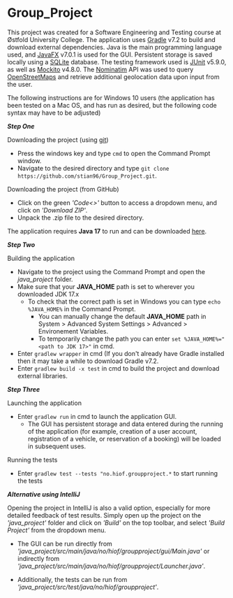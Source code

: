 # Group_Project

This project was created for a Software Engineering and Testing course at Østfold University College. The application uses [Gradle](https://gradle.org/) v7.2 to build and download external dependencies. Java is the main programming language used, and [JavaFX](https://openjfx.io/) v7.0.1 is used for the GUI. Persistent storage is saved locally using a [SQLite](https://www.sqlite.org/index.html) database. The testing framework used is [JUnit](https://junit.org/) v5.9.0, as well as [Mockito](https://site.mockito.org/) v4.8.0. The [Nominatim](https://nominatim.org/) API was used to query [OpenStreetMaps](https://www.openstreetmap.org/) and retrieve additional geolocation data upon input from the user.

The following instructions are for Windows 10 users (the application has been tested on a Mac OS, and has run as desired, but the following code syntax may have to be adjusted) 

**_Step One_**

Downloading the project (using [git](https://github.com/git-guides/install-git))
- Press the windows key and type `cmd` to open the Command Prompt window.
- Navigate to the desired directory and type `git clone https://github.com/stian96/Group_Project.git`.

Downloading the project (from GitHub)
- Click on the green *'Code<>'* button to access a dropdown menu, and click on *'Download ZIP'*.
- Unpack the .zip file to the desired directory.

The application requires **Java 17** to run and can be downloaded [here](https://www.oracle.com/java/technologies/downloads/#jdk17-windows). 

**_Step Two_**

Building the application
- Navigate to the project using the Command Prompt and open the *java_project* folder.
- Make sure that your **JAVA_HOME** path is set to wherever you downloaded JDK 17.x
  - To check that the correct path is set in Windows you can type `echo %JAVA_HOME%` in the Command Prompt.
    - You can manually change the default **JAVA_HOME** path in System > Advanced System Settings > Advanced > Environement Variables.
    - To temporarily change the path you can enter `set %JAVA_HOME%="<path to JDK 17>"` in cmd.
- Enter `gradlew wrapper` in cmd (If you don't already have Gradle installed then it may take a while to download Gradle v7.2.
- Enter `gradlew build -x test` in cmd to build the project and download external libraries.

**_Step Three_**

Launching the application
- Enter `gradlew run` in cmd to launch the application GUI.
  - The GUI has persistent storage and data entered during the running of the application (for example, creation of a user account, registration of a vehicle, or reservation of a booking) will be loaded in subsequent uses.
  
Running the tests
- Enter `gradlew test --tests "no.hiof.groupproject.*` to start running the tests

**_Alternative using IntelliJ_**

Opening the project in IntelliJ is also a valid option, especially for more detailed feedback of test results. Simply open up the project on the *'java_project'* folder and click on *'Build'* on the top toolbar, and select *'Build Project'* from the dropdown menu. 
- The GUI can be run directly from *'java_project/src/main/java/no/hiof/groupproject/gui/Main.java'* or indirectly from *'java_project/src/main/java/no/hiof/groupproject/Launcher.java'*.

- Additionally, the tests can be run from *'java_project/src/test/java/no/hiof/groupproject'*.


